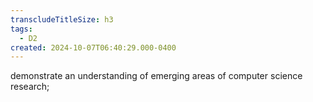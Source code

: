 ```yaml
---
transcludeTitleSize: h3
tags:
  - D2
created: 2024-10-07T06:40:29.000-0400
---
```

demonstrate an understanding of emerging areas of computer science research;